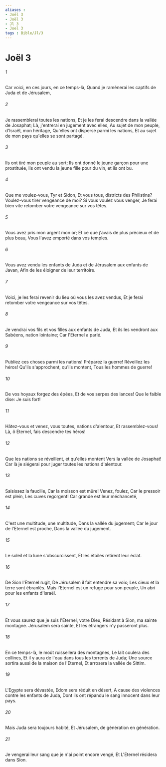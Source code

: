 ```yaml
---
aliases : 
- Joël 3
- Joël 3
- Jl 3
- Joel 3
tags : Bible/Jl/3
---
```


# Joël 3

###### 1
Car voici, en ces jours, en ce temps-là, Quand je ramènerai les captifs de Juda et de Jérusalem,
###### 2
Je rassemblerai toutes les nations, Et je les ferai descendre dans la vallée de Josaphat; Là, j'entrerai en jugement avec elles, Au sujet de mon peuple, d'Israël, mon héritage, Qu'elles ont dispersé parmi les nations, Et au sujet de mon pays qu'elles se sont partagé.
###### 3
Ils ont tiré mon peuple au sort; Ils ont donné le jeune garçon pour une prostituée, Ils ont vendu la jeune fille pour du vin, et ils ont bu.
###### 4
Que me voulez-vous, Tyr et Sidon, Et vous tous, districts des Philistins? Voulez-vous tirer vengeance de moi? Si vous voulez vous venger, Je ferai bien vite retomber votre vengeance sur vos têtes.
###### 5
Vous avez pris mon argent mon or; Et ce que j'avais de plus précieux et de plus beau, Vous l'avez emporté dans vos temples.
###### 6
Vous avez vendu les enfants de Juda et de Jérusalem aux enfants de Javan, Afin de les éloigner de leur territoire.
###### 7
Voici, je les ferai revenir du lieu où vous les avez vendus, Et je ferai retomber votre vengeance sur vos têtes.
###### 8
Je vendrai vos fils et vos filles aux enfants de Juda, Et ils les vendront aux Sabéens, nation lointaine; Car l'Eternel a parlé.
###### 9
Publiez ces choses parmi les nations! Préparez la guerre! Réveillez les héros! Qu'ils s'approchent, qu'ils montent, Tous les hommes de guerre!
###### 10
De vos hoyaux forgez des épées, Et de vos serpes des lances! Que le faible dise: Je suis fort!
###### 11
Hâtez-vous et venez, vous toutes, nations d'alentour, Et rassemblez-vous! Là, ô Eternel, fais descendre tes héros!
###### 12
Que les nations se réveillent, et qu'elles montent Vers la vallée de Josaphat! Car là je siégerai pour juger toutes les nations d'alentour.
###### 13
Saisissez la faucille, Car la moisson est mûre! Venez, foulez, Car le pressoir est plein, Les cuves regorgent! Car grande est leur méchanceté,
###### 14
C'est une multitude, une multitude, Dans la vallée du jugement; Car le jour de l'Eternel est proche, Dans la vallée du jugement.
###### 15
Le soleil et la lune s'obscurcissent, Et les étoiles retirent leur éclat.
###### 16
De Sion l'Eternel rugit, De Jérusalem il fait entendre sa voix; Les cieux et la terre sont ébranlés. Mais l'Eternel est un refuge pour son peuple, Un abri pour les enfants d'Israël.
###### 17
Et vous saurez que je suis l'Eternel, votre Dieu, Résidant à Sion, ma sainte montagne. Jérusalem sera sainte, Et les étrangers n'y passeront plus.
###### 18
En ce temps-là, le moût ruissellera des montagnes, Le lait coulera des collines, Et il y aura de l'eau dans tous les torrents de Juda; Une source sortira aussi de la maison de l'Eternel, Et arrosera la vallée de Sittim.
###### 19
L'Egypte sera dévastée, Edom sera réduit en désert, A cause des violences contre les enfants de Juda, Dont ils ont répandu le sang innocent dans leur pays.
###### 20
Mais Juda sera toujours habité, Et Jérusalem, de génération en génération.
###### 21
Je vengerai leur sang que je n'ai point encore vengé, Et L'Eternel résidera dans Sion.
